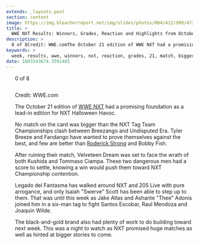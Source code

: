 ```yaml
--- 
extends: _layouts.post 
section: content 
image: https://img.bleacherreport.net/img/slides/photos/004/412/998/4720eb2504c1859ccfe3a5b8ca6a7f02_crop_exact.jpg?w=1200&h=1200&q=75 
title: > 
  WWE NXT Results: Winners, Grades, Reaction and Highlights from October 21 
description: > 
  0 of 8Credit: WWE.comThe October 21 edition of WWE NXT had a promising foundation as a lead-in edition for NXT Halloween Havoc.No match on the card was bigger than the NXT Tag Team Championships clash between Breezango and Undisputed Era.After ruining their match, Velveteen Dream was set to face the wrath of both Kushida and Tommaso Ciampa.These two dangerous men had a score to settle, knowing a win would push them toward NXT Championship contention.This was a night to watch as NXT promised huge matches as well as hinted at bigger stories to come. 
keywords: > 
  week, results, wwe, winners, nxt, reaction, grades, 21, match, bigger, work, wwecomthe, highlights, tag, wrath, edition 
date: 1603343674.3591485 
--- 
```

<ol><p class="slideData">0 of 8</p><p></p><img alt="" src="https://static-assets.bleacherreport.net/img/atoms/lazyImage/logo.png"><p class="credit">Credit: WWE.com</p><p class="">The October 21 edition of <a href="http://bleacherreport.com/wwe-nxt">WWE NXT</a> had a promising foundation as a lead-in edition for NXT Halloween Havoc.</p><p class="">No match on the card was bigger than the NXT Tag Team Championships clash between Breezango and Undisputed Era. Tyler Breeze and Fandango have wanted to prove themselves against the best, and few are better than <a href="http://bleacherreport.com/roderick-strong">Roderick Strong</a> and Bobby Fish.</p><p class="">After ruining their match, Velveteen Dream was set to face the wrath of both Kushida and Tommaso Ciampa. These two dangerous men had a score to settle, knowing a win would push them toward NXT Championship contention.</p><p class="">Legado del Fantasma has walked around NXT and 205 Live with pure arrogance, and only Isaiah "Swerve" Scott has been able to step up to them. That was until this week as Jake Atlas and Ashante "Thee" Adonis joined him in a six-man tag to fight Santos Escobar, Raul Mendoza and Joaquin Wilde.</p><p class="">The black-and-gold brand also had plenty of work to do building toward next week. This was a night to watch as NXT promised huge matches as well as hinted at bigger stories to come.</p></ol>